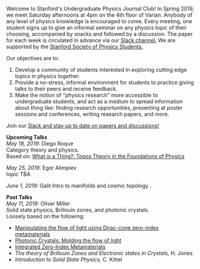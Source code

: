 Welcome to Stanford's Undergraduate Physics Journal Club! In Spring 2019, we meet Saturday afternoons at 4pm on the 4th floor of Varian. Anybody of any level of physics knowledge is encouraged to come. Every meeting, one student signs up to give an informal seminar on any physics topic of their choosing, accompanied by snacks and followed by a discussion. The paper for each week is circulated in advance via our [Slack channel.](https://join.slack.com/t/physicsjournalclub/shared_invite/enQtNTkwMjUyNTk1NzYyLTZmZDU1NTVkMDliMzhmNjdmN2Q3MmM0ZjljOGMzYjI0YzAyMTBkNGU1NmE0OWQ4ZDdjOGRlNTI5ZDU0MDY5MjM) We are supported by the [Stanford Society of Physics Students.](https://web.stanford.edu/group/sps/about.htm)

Our objectives are to: 
1. Develop a community of students interested in exploring cutting edge topics in physics together.
2. Provide a no-stress, informal environment for students to practice giving talks to their peers and receive feedback.   
3. Make the notion of "physics research" more accessible to undergraduate students, and act as a medium to spread information about thing like: finding research opportunities, presenting at poster sessions and conferences, writing research papers, and more. 

Join our [Slack and stay up to date on papers and discussions!](https://join.slack.com/t/physicsjournalclub/shared_invite/enQtNTkwMjUyNTk1NzYyLTZmZDU1NTVkMDliMzhmNjdmN2Q3MmM0ZjljOGMzYjI0YzAyMTBkNGU1NmE0OWQ4ZDdjOGRlNTI5ZDU0MDY5MjM)

**Upcoming Talks**  
*May 18, 2019:* Diego Roque  
Category theory and physics.  
Based on: [What is a Thing?: Topos Theory in the Foundations of Physics](https://arxiv.org/abs/0803.0417)

*May 25, 2019:* Egor Alimpiev  
topic TBA

*June 1, 2019:* Galit
Intro to manifolds and cosmic topology . 

**Past Talks**  
*May 11, 2019:* Oliver Miller   
Solid state physics, Brillouin zones, and photonic crystals.  
Loosely based on the following:
- [Manipulating the flow of light using Dirac-cone zero-index metamaterials](https://iopscience.iop.org/article/10.1088/1361-6633/aad3e5/meta)
- [Photonic Crystals: Molding the flow of light](http://ab-initio.mit.edu/book/)
- [Integrated Zero-Index Metamaterials](https://www.osapublishing.org/abstract.cfm?URI=IPRSN-2018-ITh3J.3)
- *The theory of Brillouin Zones and Electronic states in Crystals,* H. Jones
- *Introduction to Solid State Physics,* C. Kittel






